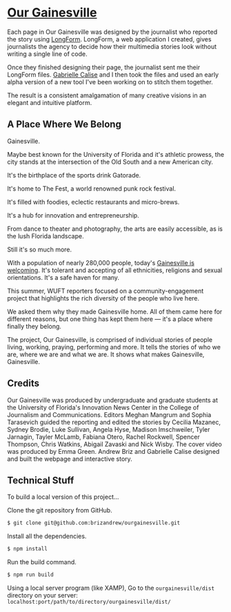# [Our Gainesville](https://www.wuft.org/projects/ourgainesville/)

Each page in Our Gainesville was designed by the journalist who reported the story using [LongForm](http://andrewbriz.com/?p=longform). LongForm, a web application I created, gives journalists the agency to decide how their multimedia stories look without writing a single line of code.

Once they finished designing their page, the journalist sent me their LongForm files. [Gabrielle Calise](https://github.com/gabriellecalise) and I then took the files and used an early alpha version of a new tool I've been working on to stitch them together.

The result is a consistent amalgamation of many creative visions in an elegant and intuitive platform.

## A Place Where We Belong

Gainesville.

Maybe best known for the University of Florida and it's athletic prowess, the city stands at the intersection of the Old South and a new American city.  

It's the birthplace of the sports drink Gatorade.

It's home to The Fest, a world renowned punk rock festival.

It's filled with foodies, eclectic restaurants and micro-brews.

It's a hub for innovation and entrepreneurship.

From dance to theater and photography, the arts are easily accessible, as is the lush Florida landscape.

Still it's so much more.

With a population of nearly 280,000 people, today's [Gainesville is welcoming](https://www.wuft.org/news/2016/11/15/gainesville-open-to-all-mayor-says-after-elections/). It's tolerant and accepting of all ethnicities, religions and sexual orientations. It's a safe haven for many.

This summer, WUFT reporters focused on a community-engagement project that highlights the rich diversity of the people who live here.

We asked them why they made Gainesville home. All of them came here for different reasons, but one thing has kept them here — it's a place where finally they belong.

The project, Our Gainesville, is comprised of individual stories of people living, working, praying, performing and more. It tells the stories of who we are, where we are and what we are. It shows what makes Gainesville, Gainesville.


## Credits
Our Gainesville was produced by undergraduate and graduate students at the University of Florida's Innovation News Center in the College of Journalism and Communications. Editors Meghan Mangrum and Sophia Tarasevich guided the reporting and edited the stories by Cecilia Mazanec, Sydney Brodie, Luke Sullivan, Angela Hyse, Madison Imschweiler, Tyler Jarnagin, Tayler McLamb, Fabiana Otero, Rachel Rockwell, Spencer Thompson, Chris Watkins, Abigail Zavaski and Nick Wisby. The cover video was produced by Emma Green. Andrew Briz and Gabrielle Calise designed and built the webpage and interactive story.

## Technical Stuff
To build a local version of this project...

Clone the git repository from GitHub.
```bash
$ git clone git@github.com:brizandrew/ourgainesville.git
```

Install all the dependencies.
```bash
$ npm install
```

Run the build command.
```bash
$ npm run build
```

Using a local server program (like XAMP), Go to the `ourgainesville/dist` directory on your server:
`localhost:port/path/to/directory/ourgainesville/dist/`
